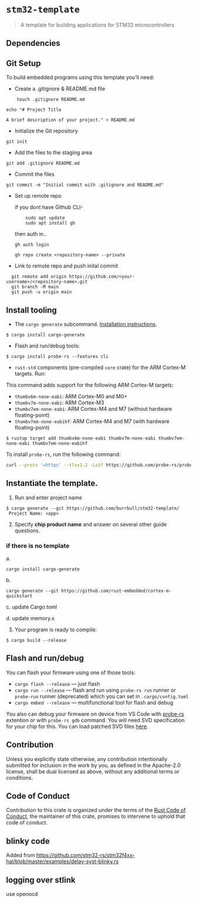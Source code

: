 # `stm32-template`

> A template for building applications for STM32 microcontrollers

## Dependencies

## Git Setup
To build embedded programs using this template you'll need:

- Create a .gitignore & README.md file

``` console
    touch .gitignore README.md
```

``` console
echo "# Project Title

A brief description of your project." > README.md
```

- Initialize the Git repository

``` console
git init
```

- Add the files to the staging area

``` console
git add .gitignore README.md
```

- Commit the files

``` console
git commit -m "Initial commit with .gitignore and README.md"
```

- Set up remote repo

  if you dont have Github CLI-
  ``` console
      sudo apt update
      sudo apt install gh
  ```
  then auth in..
  ``` console
  gh auth login
  ```

  ``` console
  gh repo create <repository-name> --private
  ```

- Link to remote repo and push inital commit

``` console
  git remote add origin https://github.com/<your-username>/<repository-name>.git
  git branch -M main
  git push -u origin main
```
## Install tooling
- The `cargo generate` subcommand. [Installation
  instructions](https://github.com/cargo-generate/cargo-generate#installation).
``` console
$ cargo install cargo-generate
```

- Flash and run/debug tools:
``` console
$ cargo install probe-rs --features cli
```

- `rust-std` components (pre-compiled `core` crate) for the ARM Cortex-M
  targets. Run:
  
This command adds support for the following ARM Cortex-M targets:
- `thumbv6m-none-eabi`: ARM Cortex-M0 and M0+
- `thumbv7m-none-eabi`: ARM Cortex-M3
- `thumbv7em-none-eabi`: ARM Cortex-M4 and M7 (without hardware floating-point)
- `thumbv7em-none-eabihf`: ARM Cortex-M4 and M7 (with hardware floating-point)

``` console
$ rustup target add thumbv6m-none-eabi thumbv7m-none-eabi thumbv7em-none-eabi thumbv7em-none-eabihf
```

To install `probe-rs`, run the following command:

```sh
curl --proto '=https' --tlsv1.2 -LsSf https://github.com/probe-rs/probe-rs/releases/latest/download/probe-rs-tools-installer.sh | sh
```

## Instantiate the template.

1. Run and enter project name
``` console
$ cargo generate --git https://github.com/burrbull/stm32-template/
 Project Name: <app>
```

2. Specify **chip product name** and answer on several other guide questions.

### if there is no template

  a. 
  ``` console 
  cargo install cargo-generate
  ```

  b.
  ``` console
  cargo generate --git https://github.com/rust-embedded/cortex-m-quickstart
  ```

  c. update Cargo.toml

  d. update memory.x


3. Your program is ready to compile:
``` console
$ cargo build --release
```

## Flash and run/debug

You can flash your firmware using one of those tools:

- `cargo flash --release` — just flash
- `cargo run --release` — flash and run using `probe-rs run` runner or `probe-run` runner (deprecated) which you can set in `.cargo/config.toml`
- `cargo embed --release` — multifunctional tool for flash and debug

You also can debug your firmware on device from VS Code with [probe-rs](https://probe.rs/docs/tools/vscode/) extention or with `probe-rs gdb` command.
You will need SVD specification for your chip for this. You can load patched SVD files [here](https://stm32-rs.github.io/stm32-rs/).

## Contribution

Unless you explicitly state otherwise, any contribution intentionally submitted
for inclusion in the work by you, as defined in the Apache-2.0 license, shall be
dual licensed as above, without any additional terms or conditions.

## Code of Conduct

Contribution to this crate is organized under the terms of the [Rust Code of
Conduct][CoC], the maintainer of this crate, promises
to intervene to uphold that code of conduct.

[CoC]: https://www.rust-lang.org/policies/code-of-conduct

## blinky code

Added from <https://github.com/stm32-rs/stm32f4xx-hal/blob/master/examples/delay-syst-blinky.rs>

## logging over stlink

use openocd